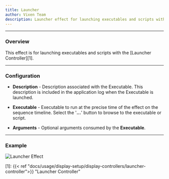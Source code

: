 ```yaml
---
title: Launcher
author: Vixen Team
description: Launcher effect for launching executables and scripts with the Launcher controller.
---
```


---

### Overview

This effect is for launching executables and scripts with the [Launcher Controller][1].

---

### Configuration

* **Description** - Description associated with the Executable.  This description is included in the application log when the Executable is launched.

* **Executable** - Executable to run at the precise time of the effect on the sequence timeline.  Select the '**...**' button to browse to the executable or script.

* **Arguments** - Optional arguments consumed by the **Executable**.

---

### Example

![Launcher Effect](/images/docs/usage/sequencer/effects/device-action/launcher/launcher-effect.png)

[1]: {{< ref "docs/usage/display-setup/display-controllers/launcher-controller">}} "Launcher Controller"
